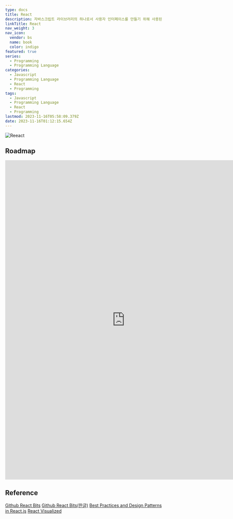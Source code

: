 ```yaml
---
type: docs
title: React
description: 자바스크립트 라이브러리의 하나로서 사용자 인터페이스를 만들기 위해 사용된다. 페이스북과 개별 개발자 및 기업들 공동체에 의해 유지보수된다. 리액트는 싱글 페이지 애플리케이션이나 모바일 애플리케이션 개발에 사용
linkTitle: React
nav_weight: 3
nav_icon:
  vendor: bs
  name: book
  color: indigo
featured: true
series:
  - Programming
  - Programming Language
categories:
  - Javascript
  - Programming Language
  - React
  - Programming
tags:
  - Javascript
  - Programming Language
  - React
  - Programming
lastmod: 2023-11-16T05:58:09.379Z
date: 2023-11-16T01:12:15.654Z
---
```


![Reeact](/programming/react.jpeg#center)

## Roadmap

<p align="center">
<iframe width="768" height="1024" src="https://roadmap.sh/react?s=652b754df43a58c923ce9d26" frameborder="0" allow="accelerometer; autoplay; encrypted-media; gyroscope; picture-in-picture" allowfullscreen></iframe>
</p>

## Reference

[Github React Bits](https://github.com/vasanthk/react-bits)
[Github React Bits(한글)](https://github.com/rayleighko/react-bits-ko)
[Best Practices and Design Patterns in React.js](https://medium.com/@obrm770/best-practices-and-design-patterns-in-react-js-for-high-quality-applications-6b203be747fb)
[React Visualized](https://react.gg/visualized)
